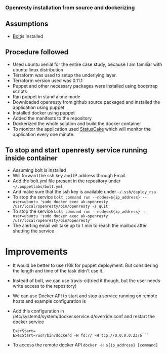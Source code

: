 ### Openresty installation from source and dockerizing

## Assumptions
* [Bolt](https://puppet.com/docs/bolt)is installed

## Procedure followed

* Used ubuntu xenial for the entire case study, because I am familiar with ubuntu linux distribution
* Terraform was used to setup the underlying layer.
* Terraform version used was 0.11.1
* Puppet and other necessary packages were installed using bootstrap scripts
* Ran puppet in stand alone mode
* Downloaded openresty from github source,packaged and installed the application using puppet
* Installed docker using puppet
* Added the manifests to the repository
* Dockerized the whole solution and build the docker container
* To monitor the application used [StatusCake](https://www.statuscake.com/) which will monitor the application every one minute.

## To stop and start openresty service running inside container
* Assuming bolt is installed
* Will forward the ssh key and IP address through Email.
* Add the bolt.yml file present in the repository under `~/.puppetlabs/bolt.yml`
* And make sure that the ssh key is available under `~/.ssh/deploy_rsa`
* To stop the service
``` bolt command run --nodes=${ip_address} --user=ubuntu 'sudo docker exec ak-openresty /usr/local/openresty/bin/openresty -s quit' ```
* To stop the service
``` bolt command run --nodes=${ip_address} --user=ubuntu 'sudo docker exec ak-openresty /usr/local/openresty/bin/openresty' ```
* The alerting email will take up to 1 min  to reach the mailbox after shutting the service

# Improvements
 * It would be better to use r10k for puppet deployment. But considering the length and time of the task didn't use it.
 * Instead of bolt, we can use travis-ci(tried it though, but the user needs write access to the repository)
 * We can use Docker API to start and stop a service running on remote hosts and example configuration is
 * Add this configuration in /etc/systemd/system/docker.service.d/override.conf and restart the docker service

    ```[Service]
    ExecStart=
    ExecStart=/usr/bin/dockerd -H fd:// -H tcp://0.0.0.0:2376```
 * To access the remote docker API `docker -H ${ip_address} [command] `



